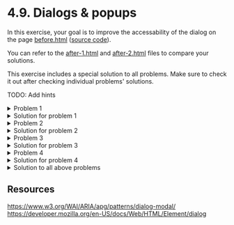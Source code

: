 # 4.9. Dialogs & popups

In this exercise, your goal is to improve the accessability of the dialog on the page [before.html](https://ubax.github.io/a11y-kata/4-pitfalls/4.09-dialog_popups/before.html) ([source code](./before.html)).

You can refer to the [after-1.html](after-1.html) and [after-2.html](after-2.html) files to compare your solutions.

This exercise includes a special solution to all problems. Make sure to check it out after checking individual problems' solutions.

TODO: Add hints

<details>
<summary>Problem 1</summary>

When the dialog is opened, the focus is not automatically set to the button inside the dialog. [Specification](https://www.w3.org/WAI/ARIA/apg/patterns/dialog-modal/#:~:text=When%20a%20dialog%20opens%2C%20focus%20moves%20to%20an%20element%20contained%20in%20the%20dialog)

</details>
<details>
<summary>Solution for problem 1</summary>

With the current implementation, the easiest way to focus the button in the dialog is:

1. Add `autofocus` attribute to the button element.
   ```html
   <button autofocus class="primary-button" id="accept-cookies">Accept</button>
   ...
   <button autofocus class="primary-button" id="close-ingredients">
     Close
   </button>
   ```
2. Add focus method to `afterOpenDialog`
   ```diff
   function afterOpenDialog(dialog) {
   +  dialog.querySelector("[autofocus]")?.focus();
   }
   ```

Alternatively, you can just focus first button in the dialog after opening it.

```diff
function afterOpenDialog(dialog) {
+  dialog.querySelector("button")?.focus();
}
```

</details>

<details>
<summary>Problem 2</summary>

Focus is not kept (not trapped) inside the dialog when it is open. [Specification](https://www.w3.org/WAI/ARIA/apg/patterns/dialog-modal/#:~:text=Like%20non%2Dmodal%20dialogs%2C%20modal%20dialogs%20contain%20their%20tab%20sequence)

</details>
<details>
<summary>Solution for problem 2</summary>

To solve this issue we can use the `inert` attribute.

1. Add a function to modify the `inert` attribute of all elements outside the dialog.
   ```js
   function setInertOfContent(value) {
     Array.from(document.querySelector("body").children)
       .filter((child) => !child.classList.contains("dialog"))
       .forEach((element) => {
         element.inert = value;
       });
   }
   ```
2. Add `inert` attribute to all elements outside the dialog when the dialog is open.

   ```js
   function afterOpenDialog(dialog) {
        ...
        setInertOfContent(true);
        ...
    }
   ```

3. Remove `inert` attribute from all elements outside the dialog when the dialog is closed.
   ```js
   function beforeCloseDialog() {
        ...
        setInertOfContent(false);
        ...
   }
   ```

</details>

<details>
<summary>Problem 3</summary>

Focus does not return to the initial point. [Specification](https://www.w3.org/WAI/ARIA/apg/patterns/dialog-modal/#:~:text=When%20a%20dialog%20closes%2C%20focus%20returns%20to%20the%20element%20that%20invoked%20the%20dialog)

</details>
<details>
<summary>Solution for problem 3</summary>
    
To solve this issue we need to save the last focused element before opening the dialog and focus it after closing the dialog.
1. ```js
    let lastElementWithFocus = null;
    ...
    function beforeOpenDialog() {
        lastElementWithFocus = document.activeElement;
    }
    ```
2. ```js
    function afterCloseDialog() {
        lastElementWithFocus?.focus();
    }
    ```
</details>

<details>
<summary>Problem 4</summary>

Escape key does not close the dialog. [Specification](https://www.w3.org/WAI/ARIA/apg/patterns/dialog-modal/#keyboardinteraction)

</details>
<details>
<summary>Solution for problem 4</summary>

Add a function to close the dialog when the escape key is pressed. However we don't want to close the dialog when the cookie dialog is open.

```js
document.addEventListener("keydown", (event) => {
  if (event.key === "Escape") {
    if (cookieDialog.classList.contains("open")) {
      event.preventDefault();
    } else if (ingredientsDialog.classList.contains("open")) {
      closeDialog(ingredientsDialog);
    }
  }
});
```

</details>

<details>
<summary>Solution to all above problems</summary>

Most of this issues can be solved by using html [`dialog`](https://developer.mozilla.org/en-US/docs/Web/HTML/Element/dialog) element. It simplifies the structure of the code and makes the custom logic unnecessary.

1.  Change the `div` element to `dialog`
    ```diff
    ...
    - <div class="dialog" ...>
    -    <div class="content">
    + <dialog ...>
            ...
    -    </div>
    - </div>
    + </dialog>
    ...
    ```
2.  Use [`showModal`](https://developer.mozilla.org/en-US/docs/Web/API/HTMLDialogElement/showModal) function to open the dialog
    ```diff
    function openDialog(dialog) {
        ...
    -    dialog.classList.add("open");
    +    dialog.showModal();
        ...
    }
    ```
3.  Use [`close`](https://developer.mozilla.org/en-US/docs/Web/API/HTMLDialogElement/close) function to close the dialog
    ```diff
    function closeDialog(dialog) {
        ...
        -    dialog.classList.remove("open");
        +    dialog.close();
        ...
    }
    ```
4.  Prevent the escape key from closing the dialog
    ```js
    document.addEventListener("keydown", (event) => {
      if (event.key === "Escape") {
        if (cookieDialog.open) {
          event.preventDefault();
        }
      }
    });
    ```

    </details>

## Resources

https://www.w3.org/WAI/ARIA/apg/patterns/dialog-modal/
https://developer.mozilla.org/en-US/docs/Web/HTML/Element/dialog
